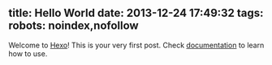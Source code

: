 title: Hello World
date: 2013-12-24 17:49:32
tags:
robots: noindex,nofollow
---

Welcome to [Hexo](http://zespia.tw/hexo)! This is your very first post. Check [documentation](http://zespia.tw/hexo/docs) to learn how to use.
